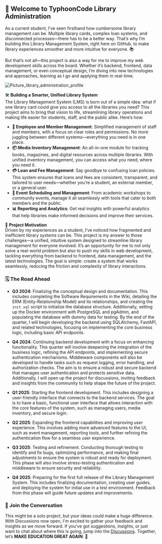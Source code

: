 ## 🎉 Welcome to TyphoonCode Library Administration

As a current student, I’ve seen firsthand how cumbersome library management can be. Multiple library cards, complex loan systems, and disconnected processes—there has to be a better way. That’s why I’m building this Library Management System, right here on GitHub, to make library experiences smoother and more intuitive for everyone. 📚

But that’s not all—this project is also a way for me to improve my web development skills across the board. Whether it’s backend, frontend, data management, or even conceptual design, I’m diving into new technologies and approaches, learning as I go and applying them in real-time.
			

![Picture_library_administration_profile](https://github.com/user-attachments/assets/6c11c60b-4635-43f7-a9f7-9a22a6544035)

🛠️ **Building a Smarter, Unified Library System**  
The Library Management System (LMS) is born out of a simple idea: what if one library card could give you access to all the libraries you need? This project aims to bring that vision to life, streamlining library operations and making life easier for students, staff, and the public alike. Here’s how:

- **👥 Employee and Member Management**: Simplified management of staff and members, with a focus on clear roles and permissions. No more juggling between different systems—everything you need is in one place.
- **📦 Media Inventory Management**: An all-in-one module for tracking books, magazines, and digital resources across multiple libraries. With unified inventory management, you can access what you need, where you need it.
- **💳 Loan and Fee Management**: Say goodbye to confusing loan policies. This system ensures that loans and fees are consistent, transparent, and tailored to user needs—whether you’re a student, an external member, or a general user.
- **📅 Event Scheduling and Management**: From academic workshops to community events, manage it all seamlessly with tools that cater to both members and the public.
- **📊 Reporting and Analytics**: Get real insights with powerful analytics that help libraries make informed decisions and improve their services.

🎯 **Project Motivation**  
Driven by my experiences as a student, I’ve noticed how fragmented and inefficient library systems can be. This project is my answer to those challenges—a unified, intuitive system designed to streamline library management for everyone involved. It’s an opportunity for me to not only solve a real-world problem but also to push my skills in web development, tackling everything from backend to frontend, data management, and the latest technologies. The goal is simple: create a system that works seamlessly, reducing the friction and complexity of library interactions.

### 🗓️ The Road Ahead

- **Q3 2024**: Finalizing the conceptual design and documentation. This includes completing the Software Requirements in the Wiki, detailing the ERM (Entity-Relationship Model) and its relationships, and creating the `init.sql` script to initialize the database structure. Additionally, setting up the Docker environment with PostgreSQL and pgAdmin, and populating the database with dummy data for testing. By the end of the quarter, I will begin developing the backend using SQLAlchemy, FastAPI, and related technologies, focusing on implementing the core business logic, including basic API endpoints.

- **Q4 2024**: Continuing backend development with a focus on enhancing functionality. This quarter will involve deepening the integration of the business logic, refining the API endpoints, and implementing secure authentication mechanisms. Middleware components will also be developed to handle tasks such as request logging, error handling, and authorization checks. The aim is to ensure a robust and secure backend that manages user authentication and protects sensitive data. Additionally, I will open up the project for discussions, inviting feedback and insights from the community to help shape the future of the project.

- **Q1 2025**: Starting the frontend development. This includes designing a user-friendly interface that connects to the backend services. The goal is to have a basic, functional user interface that allows interaction with the core features of the system, such as managing users, media inventory, and secure login.

- **Q2 2025**: Expanding the frontend capabilities and improving user experience. This involves adding more advanced features to the UI, such as event management, reporting tools, and further refining the authentication flow for a seamless user experience.

- **Q3 2025**: Testing and refinement. Conducting thorough testing to identify and fix bugs, optimizing performance, and making final adjustments to ensure the system is robust and ready for deployment. This phase will also involve stress-testing authentication and middleware to ensure security and reliability.

- **Q4 2025**: Preparing for the first full release of the Library Management System. This includes finalizing documentation, creating user guides, and deploying the system for initial use in a test environment. Feedback from this phase will guide future updates and improvements.

### 💬 Join the Conversation
This might be a solo project, but your ideas could make a huge difference. With Discussions now open, I'm excited to gather your feedback and insights as we move forward. If you’ve got suggestions, insights, or just want to chat about where this is going, jump into the [Discussions](https://github.com/orgs/typhooncode-library-administration/discussions). Together, let’s **MAKE EDUCATION GREAT AGAIN**. 🚀


<!--

**Here are some ideas to get you started:**

🙋‍♀️ A short introduction - what is your organization all about?
🌈 Contribution guidelines - how can the community get involved?
👩‍💻 Useful resources - where can the community find your docs? Is there anything else the community should know?
🍿 Fun facts - what does your team eat for breakfast?
🧙 Remember, you can do mighty things with the power of [Markdown](https://docs.github.com/github/writing-on-github/getting-started-with-writing-and-formatting-on-github/basic-writing-and-formatting-syntax)
-->
